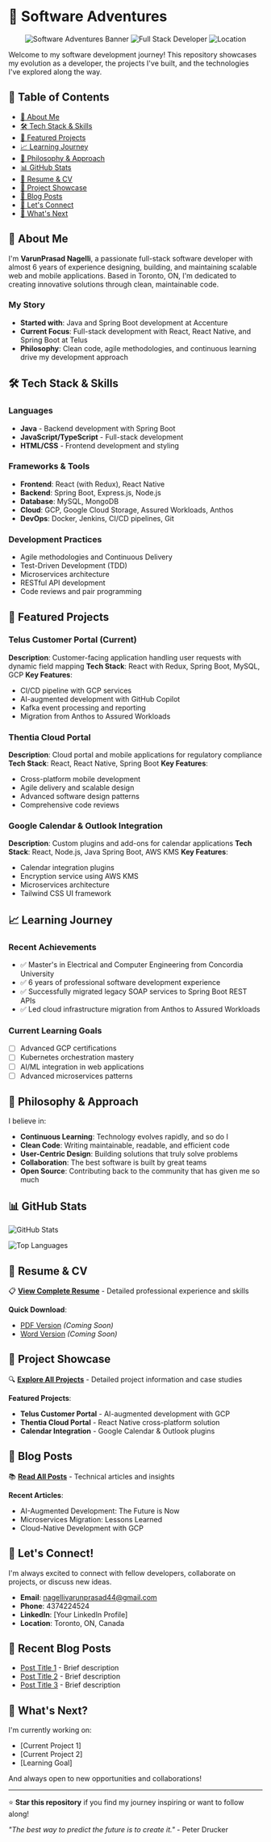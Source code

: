 # 🚀 Software Adventures

<div align="center">

![Software Adventures Banner](https://img.shields.io/badge/Software%20Adventures-Portfolio-blue?style=for-the-badge&logo=github)
![Full Stack Developer](https://img.shields.io/badge/Full%20Stack%20Developer-6%20Years%20Experience-green?style=for-the-badge)
![Location](https://img.shields.io/badge/Location-Toronto%2C%20ON-red?style=for-the-badge)

</div>

Welcome to my software development journey! This repository showcases my evolution as a developer, the projects I've built, and the technologies I've explored along the way.

## 📑 Table of Contents
- [👋 About Me](#-about-me)
- [🛠️ Tech Stack & Skills](#️-tech-stack--skills)
- [🎯 Featured Projects](#-featured-projects)
- [📈 Learning Journey](#-learning-journey)
- [🌟 Philosophy & Approach](#-philosophy--approach)
- [📊 GitHub Stats](#-github-stats)
- [📄 Resume & CV](#-resume--cv)
- [🚀 Project Showcase](#-project-showcase)
- [📝 Blog Posts](#-blog-posts)
- [🤝 Let's Connect](#-lets-connect)
- [🎯 What's Next](#-whats-next)

## 👋 About Me

I'm **VarunPrasad Nagelli**, a passionate full-stack software developer with almost 6 years of experience designing, building, and maintaining scalable web and mobile applications. Based in Toronto, ON, I'm dedicated to creating innovative solutions through clean, maintainable code.

### My Story
- **Started with**: Java and Spring Boot development at Accenture
- **Current Focus**: Full-stack development with React, React Native, and Spring Boot at Telus
- **Philosophy**: Clean code, agile methodologies, and continuous learning drive my development approach

## 🛠️ Tech Stack & Skills

### Languages
- **Java** - Backend development with Spring Boot
- **JavaScript/TypeScript** - Full-stack development
- **HTML/CSS** - Frontend development and styling

### Frameworks & Tools
- **Frontend**: React (with Redux), React Native
- **Backend**: Spring Boot, Express.js, Node.js
- **Database**: MySQL, MongoDB
- **Cloud**: GCP, Google Cloud Storage, Assured Workloads, Anthos
- **DevOps**: Docker, Jenkins, CI/CD pipelines, Git

### Development Practices
- Agile methodologies and Continuous Delivery
- Test-Driven Development (TDD)
- Microservices architecture
- RESTful API development
- Code reviews and pair programming

## 🎯 Featured Projects

### Telus Customer Portal (Current)
**Description**: Customer-facing application handling user requests with dynamic field mapping
**Tech Stack**: React with Redux, Spring Boot, MySQL, GCP
**Key Features**: 
- CI/CD pipeline with GCP services
- AI-augmented development with GitHub Copilot
- Kafka event processing and reporting
- Migration from Anthos to Assured Workloads

### Thentia Cloud Portal
**Description**: Cloud portal and mobile applications for regulatory compliance
**Tech Stack**: React, React Native, Spring Boot
**Key Features**: 
- Cross-platform mobile development
- Agile delivery and scalable design
- Advanced software design patterns
- Comprehensive code reviews

### Google Calendar & Outlook Integration
**Description**: Custom plugins and add-ons for calendar applications
**Tech Stack**: React, Node.js, Java Spring Boot, AWS KMS
**Key Features**: 
- Calendar integration plugins
- Encryption service using AWS KMS
- Microservices architecture
- Tailwind CSS UI framework

## 📈 Learning Journey

### Recent Achievements
- ✅ Master's in Electrical and Computer Engineering from Concordia University
- ✅ 6 years of professional software development experience
- ✅ Successfully migrated legacy SOAP services to Spring Boot REST APIs
- ✅ Led cloud infrastructure migration from Anthos to Assured Workloads

### Current Learning Goals
- [ ] Advanced GCP certifications
- [ ] Kubernetes orchestration mastery
- [ ] AI/ML integration in web applications
- [ ] Advanced microservices patterns

## 🌟 Philosophy & Approach

I believe in:
- **Continuous Learning**: Technology evolves rapidly, and so do I
- **Clean Code**: Writing maintainable, readable, and efficient code
- **User-Centric Design**: Building solutions that truly solve problems
- **Collaboration**: The best software is built by great teams
- **Open Source**: Contributing back to the community that has given me so much

## 📊 GitHub Stats

![GitHub Stats](https://github-readme-stats.vercel.app/api?username=VarunPrasadNagelli&show_icons=true&theme=dark)

![Top Languages](https://github-readme-stats.vercel.app/api/top-langs/?username=VarunPrasadNagelli&layout=compact&theme=dark)

## 📄 Resume & CV

📋 **[View Complete Resume](resume/RESUME.md)** - Detailed professional experience and skills

**Quick Download**:
- [PDF Version](resume/VarunPrasad_Nagelli_Resume.pdf) *(Coming Soon)*
- [Word Version](resume/VarunPrasad_Nagelli_Resume.docx) *(Coming Soon)*

## 🚀 Project Showcase

🔍 **[Explore All Projects](projects/PROJECT_SHOWCASE.md)** - Detailed project information and case studies

**Featured Projects**:
- **Telus Customer Portal** - AI-augmented development with GCP
- **Thentia Cloud Portal** - React Native cross-platform solution
- **Calendar Integration** - Google Calendar & Outlook plugins

## 📝 Blog Posts

📚 **[Read All Posts](blog/BLOG_INDEX.md)** - Technical articles and insights

**Recent Articles**:
- AI-Augmented Development: The Future is Now
- Microservices Migration: Lessons Learned
- Cloud-Native Development with GCP

## 🤝 Let's Connect!

I'm always excited to connect with fellow developers, collaborate on projects, or discuss new ideas.

- **Email**: nagellivarunprasad44@gmail.com
- **Phone**: 4374224524
- **LinkedIn**: [Your LinkedIn Profile]
- **Location**: Toronto, ON, Canada

## 📝 Recent Blog Posts

- [Post Title 1](link) - Brief description
- [Post Title 2](link) - Brief description
- [Post Title 3](link) - Brief description

## 🎯 What's Next?

I'm currently working on:
- [Current Project 1]
- [Current Project 2]
- [Learning Goal]

And always open to new opportunities and collaborations!

---

⭐ **Star this repository** if you find my journey inspiring or want to follow along!

*"The best way to predict the future is to create it."* - Peter Drucker
